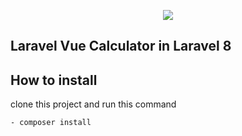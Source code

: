<p align="center"><img src="https://laravel.com/assets/img/components/logo-laravel.svg"></p>

## Laravel Vue Calculator in Laravel 8

 


## How to install

clone this project and run this command 
```
- composer install
```
